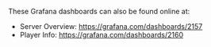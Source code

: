 These Grafana dashboards can also be found online at:

* Server Overview: https://grafana.com/dashboards/2157
* Player Info: https://grafana.com/dashboards/2160
